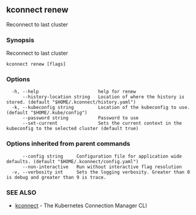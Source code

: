 ## kconnect renew

Reconnect to last cluster

### Synopsis

Reconnect to last cluster

```
kconnect renew [flags]
```

### Options

```
  -h, --help                      help for renew
      --history-location string   Location of where the history is stored. (default "$HOME/.kconnect/history.yaml")
  -k, --kubeconfig string         Location of the kubeconfig to use. (default "$HOME/.kube/config")
      --password string           Password to use
      --set-current               Sets the current context in the kubeconfig to the selected cluster (default true)
```

### Options inherited from parent commands

```
      --config string     Configuration file for application wide defaults. (default "$HOME/.kconnect/config.yaml")
      --non-interactive   Run without interactive flag resolution
  -v, --verbosity int     Sets the logging verbosity. Greater than 0 is debug and greater than 9 is trace.
```

### SEE ALSO

* [kconnect](index.md)	 - The Kubernetes Connection Manager CLI

